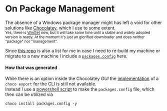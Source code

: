 # On Package Management

The absence of a Windows package manager might has left a void for other solutions like [Chocolatey](https://chocolatey.org/), which I use to some extent.  
<sub>Yes, there is [WinGet](https://github.com/microsoft/winget-cli) now, but it will take some time until a stable and widely adopted version is ready. At the moment it's just an glorified downloader and does neither "package" nor "management".</sub>

Since [this repo](https://github.com/runxel/uses) is also a list for me in case I need to re-build my machine or migrate to a new machine I include a [`packages.config`](packages.config) here.

#### How that was generated
While there is an option inside the Chocolatey _GUI_ the [implementation](https://github.com/chocolatey/choco/pull/1825) of a `choco export` for the CLI is still not available.  
Instead I use a [powershell script](https://github.com/runxel/powershell/blob/master/export-chocolatey-list.ps1) to make the `packages.config` file, which then can be utilized via
```shell
choco install packages.config -y
```
